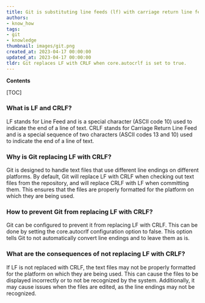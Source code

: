 ```yaml
---
title: Git is substituting line feeds (lf) with carriage return line feeds (crlf)
authors:
- know_how
tags:
- git
- knowledge
thumbnail: images/git.png
created_at: 2023-04-17 00:00:00
updated_at: 2023-04-17 00:00:00
tldr: Git replaces LF with CRLF when core.autocrlf is set to true.
---
```


**Contents**

[TOC]

### What is LF and CRLF?
LF stands for Line Feed and is a special character (ASCII code 10) used to indicate the end of a line of text. CRLF stands for Carriage Return Line Feed and is a special sequence of two characters (ASCII codes 13 and 10) used to indicate the end of a line of text.

### Why is Git replacing LF with CRLF?
Git is designed to handle text files that use different line endings on different platforms. By default, Git will replace LF with CRLF when checking out text files from the repository, and will replace CRLF with LF when committing them. This ensures that the files are properly formatted for the platform on which they are being used.

### How to prevent Git from replacing LF with CRLF?
Git can be configured to prevent it from replacing LF with CRLF. This can be done by setting the core.autocrlf configuration option to false. This option tells Git to not automatically convert line endings and to leave them as is.

### What are the consequences of not replacing LF with CRLF?
If LF is not replaced with CRLF, the text files may not be properly formatted for the platform on which they are being used. This can cause the files to be displayed incorrectly or to not be recognized by the system. Additionally, it may cause issues when the files are edited, as the line endings may not be recognized.
